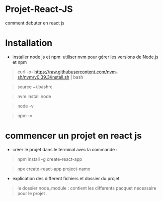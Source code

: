# Projet-React-JS
comment debuter en react js
# Installation
* installer node js  et npm: utiliser nvm pour gérer les versions de Node.js et npm
> curl -o- https://raw.githubusercontent.com/nvm-sh/nvm/v0.39.3/install.sh | bash

> source ~/.bashrc

> nvm install node

> node -v

> npm -v

# commencer un projet en react js
* créer le projet dans le terminal avec la commande :
> npm install -g create-react-app

> npx create-react-app project-name
* explication des different fichiers et dossier du projet
> le dossier node_module : contient les differents pacquet necessaire pour le projet .
> 
